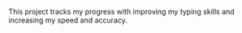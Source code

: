 This project tracks my progress with improving my typing skills and increasing my speed and accuracy.
